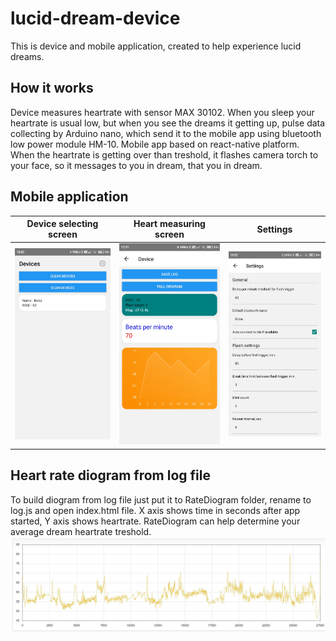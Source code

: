# lucid-dream-device
This is device and mobile application, created to help experience lucid dreams.

## How it works
Device measures heartrate with sensor MAX 30102. When you sleep your heartrate is usual low, but when you see the dreams it getting up, pulse data collecting by Arduino nano, which send it to the mobile app using bluetooth low power module HM-10. Mobile app based on react-native platform. When the heartrate is getting over than treshold, it flashes camera torch to your face, so it messages to you in dream, that you in dream.

## Mobile application
Device selecting screen    |  Heart measuring screen   |  Settings
:-------------------------:|:-------------------------:|:-------------------------:
![](https://github.com/seag86/lucid-dream-device/blob/main/images/Screenshot_1.jpg)  |  ![](https://github.com/seag86/lucid-dream-device/blob/main/images/Screenshot_2.jpg)  |  ![](https://github.com/seag86/lucid-dream-device/blob/main/images/Screenshot_3.jpg) 


## Heart rate diogram from log file
To build diogram from log file just put it to RateDiogram folder, rename to log.js and open index.html file. X axis shows time in seconds after app started, Y axis shows heartrate. RateDiogram can help determine your average dream heartrate treshold.
![RateDiogram script](https://github.com/seag86/lucid-dream-device/blob/main/RateDiogram/example_diogram.jpg)
